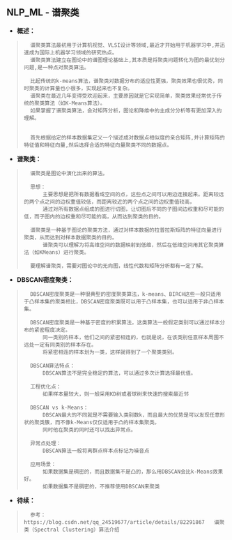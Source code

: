 ## NLP_ML - 谱聚类
- **概述：**
>       谱聚类算法最初用于计算机视觉、VLSI设计等领域,最近才开始用于机器学习中,并迅速成为国际上机器学习领域的研究热点。
>       谱聚类算法建立在图论中的谱图理论基础上,其本质是将聚类问题转化为图的最优划分问题,是一种点对聚类算法。
>
>       比起传统的k-means算法，谱聚类对数据分布的适应性更强，聚类效果也很优秀，同时聚类的计算量也小很多，实现起来也不复杂。
>       谱聚类在最近几年变得受欢迎起来，主要原因就是它实现简单，聚类效果经常优于传统的聚类算法（如K-Means算法）。
>       如果掌握了谱聚类算法，会对矩阵分析，图论和降维中的主成分分析等有更加深入的理解。
>
>
>       首先根据给定的样本数据集定义一个描述成对数据点相似度的亲合矩阵,并计算矩阵的特征值和特征向量,然后选择合适的特征向量聚类不同的数据点。
>

- **谱聚类：**
>       谱聚类是图论中演化出来的算法。
>
>       思想：
>           主要思想是把所有数据看成空间的点，这些点之间可以用边连接起来。距离较远的两个点之间的边权重值较低，而距离较近的两个点之间的边权重值较高，
>           通过对所有数据点组成的图进行切图，让切图后不同的子图间边权重和尽可能的低，而子图内的边权重和尽可能的高，从而达到聚类的目的。
>
>       谱聚类是一种基于图论的聚类方法，通过对样本数据的拉普拉斯矩阵的特征向量进行聚类，从而达到对样本数据聚类的目的。
>           谱聚类可以理解为将高维空间的数据映射到低维，然后在低维空间用其它聚类算法（如KMeans）进行聚类。
>
>       要理解谱聚类，需要对图论中的无向图，线性代数和矩阵分析都有一定了解。
>
>

- **DBSCAN密度聚类：**
>       DBSCAN密度聚类是一种很典型的密度聚类算法，k-means、BIRCH这些一般只适用于凸样本集的聚类相比，DBSCAN密度聚类既可以用于凸样本集，也可以适用于非凸样本集。
>
>       DBSCAN密度聚类是一种基于密度的积累算法，这类算法一般假定类别可以通过样本分布的紧密程度决定。
>           同一类别的样本，他们之间的紧密相连的，也就是说，在该类别任意样本周围不远处一定有同类别的样本存在。
>           将紧密相连的样本划为一类，这样就得到了一个聚类类别。
>
>       DBSCAN算法特点：
>           DBSCAN算法不是完全稳定的算法，可以通过多次计算选择最优值。
>
>       工程优化点：
>           如果样本量较大，则一般采用KD树或者球树来快速的搜索最近邻
>
>       DBSCAN vs k-Means：
>           DBSCAN最大的不同就是不需要输入类别数k，而且最大的优势是可以发现任意形状的聚类簇，而不像k-Means仅仅适用于凸的样本集聚类。
>           同时他在聚类的同时还可以找出异常点。
>
>       异常点处理：
>           DBSCAN算法一般将离群点样本点标记为噪音点
>
>       应用场景：
>           如果数据集是稠密的，而且数据集不是凸的，那么用DBSCAN会比k-Means效果好。
>           如果数据集不是稠密的，不推荐使用DBSCAN来聚类
>
>
>


- **待续：**
>       参考：https://blog.csdn.net/qq_24519677/article/details/82291867   谱聚类（Spectral Clustering）算法介绍
>
>
>
>
>
>
>
>
>
>
>
>
>
>
>
>
>
>
>
>
>
>
>
>
